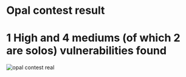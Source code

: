 # Opal contest result

# 1 High and 4 mediums (of which 2 are solos) vulnerabilities found




![opal contest real](https://github.com/AuditorPraise/Portfolio/assets/141132434/873e7f7e-6052-4f0f-89e0-45cb9595953b)


